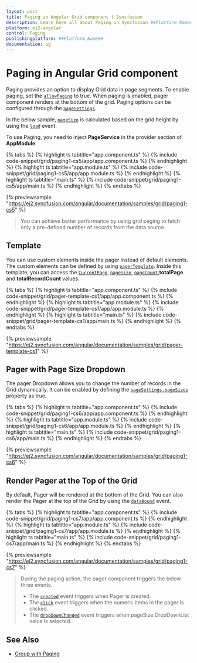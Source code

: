 ```yaml
---
layout: post
title: Paging in Angular Grid component | Syncfusion
description: Learn here all about Paging in Syncfusion ##Platform_Name## Grid component of Syncfusion Essential JS 2 and more.
platform: ej2-angular
control: Paging 
publishingplatform: ##Platform_Name##
documentation: ug
---
```


# Paging in Angular Grid component

Paging provides an option to display Grid data in page segments. To enable paging, set the
[`allowPaging`](https://ej2.syncfusion.com/angular/documentation/api/grid/#allowpaging) to true. When paging is enabled, pager component renders at the bottom of the grid.
Paging options can be configured through the [`pageSettings`](https://ej2.syncfusion.com/angular/documentation/api/grid/pageSettings).

In the below sample, [`pageSize`](https://ej2.syncfusion.com/angular/documentation/api/grid/pageSettings/#pagesize) is calculated based on the grid height by using the [`load`](https://ej2.syncfusion.com/angular/documentation/api/grid/#load) event.

To use Paging, you need to inject **PageService** in the provider section of **AppModule**.

{% tabs %}
{% highlight ts tabtitle="app.component.ts" %}
{% include code-snippet/grid/paging1-cs5/app/app.component.ts %}
{% endhighlight %}
{% highlight ts tabtitle="app.module.ts" %}
{% include code-snippet/grid/paging1-cs5/app/app.module.ts %}
{% endhighlight %}
{% highlight ts tabtitle="main.ts" %}
{% include code-snippet/grid/paging1-cs5/app/main.ts %}
{% endhighlight %}
{% endtabs %}
  
{% previewsample "https://ej2.syncfusion.com/angular/documentation/samples/grid/paging1-cs5" %}

> You can achieve better performance by using grid paging to fetch only a pre-defined number of records from the data source.

## Template

You can use custom elements inside the pager instead of default elements.
The custom elements can be defined by using [`pagerTemplate`](https://ej2.syncfusion.com/angular/documentation/api/grid/pageSettings/#template).
Inside this template, you can access the [`CurrentPage`](https://ej2.syncfusion.com/angular/documentation/api/grid/pageSettings/#currentpage),
[`pageSize`](https://ej2.syncfusion.com/angular/documentation/api/grid/pageSettings/#pagesize),
[`pageCount`](https://ej2.syncfusion.com/angular/documentation/api/grid/pageSettings/#pagecount),**totalPage** and **totalRecordCount** values.

{% tabs %}
{% highlight ts tabtitle="app.component.ts" %}
{% include code-snippet/grid/pager-template-cs1/app/app.component.ts %}
{% endhighlight %}
{% highlight ts tabtitle="app.module.ts" %}
{% include code-snippet/grid/pager-template-cs1/app/app.module.ts %}
{% endhighlight %}
{% highlight ts tabtitle="main.ts" %}
{% include code-snippet/grid/pager-template-cs1/app/main.ts %}
{% endhighlight %}
{% endtabs %}
  
{% previewsample "https://ej2.syncfusion.com/angular/documentation/samples/grid/pager-template-cs1" %}

## Pager with Page Size Dropdown

The pager Dropdown allows you to change the number of records in the Grid dynamically. It can be enabled by defining the [`pageSettings.pageSizes`](https://ej2.syncfusion.com/angular/documentation/api/grid/pageSettings/#pagesizes) property as true.

{% tabs %}
{% highlight ts tabtitle="app.component.ts" %}
{% include code-snippet/grid/paging1-cs6/app/app.component.ts %}
{% endhighlight %}
{% highlight ts tabtitle="app.module.ts" %}
{% include code-snippet/grid/paging1-cs6/app/app.module.ts %}
{% endhighlight %}
{% highlight ts tabtitle="main.ts" %}
{% include code-snippet/grid/paging1-cs6/app/main.ts %}
{% endhighlight %}
{% endtabs %}
  
{% previewsample "https://ej2.syncfusion.com/angular/documentation/samples/grid/paging1-cs6" %}

## Render Pager at the Top of the Grid

By default, Pager will be rendered at the bottom of the Grid. You can also render the Pager at the top of the Grid by using the [`dataBound`](https://ej2.syncfusion.com/angular/documentation/api/grid/#databound) event.

{% tabs %}
{% highlight ts tabtitle="app.component.ts" %}
{% include code-snippet/grid/paging1-cs7/app/app.component.ts %}
{% endhighlight %}
{% highlight ts tabtitle="app.module.ts" %}
{% include code-snippet/grid/paging1-cs7/app/app.module.ts %}
{% endhighlight %}
{% highlight ts tabtitle="main.ts" %}
{% include code-snippet/grid/paging1-cs7/app/main.ts %}
{% endhighlight %}
{% endtabs %}
  
{% previewsample "https://ej2.syncfusion.com/angular/documentation/samples/grid/paging1-cs7" %}

> During the paging action, the pager component triggers the below three events.
> * The [`created`](https://ej2.syncfusion.com/angular/documentation/api/pager/pagerModel/#created) event triggers when Pager is created.
> * The [`click`](https://ej2.syncfusion.com/angular/documentation/api/pager/pagerModel/#click) event triggers when the numeric items in the pager is clicked.
> * The [`dropDownChanged`](https://ej2.syncfusion.com/angular/documentation/api/pager/pagerModel/#dropdownchanged) event triggers when pageSize DropDownList value is selected.

## See Also

* [Group with Paging](./grouping#group-with-paging)
